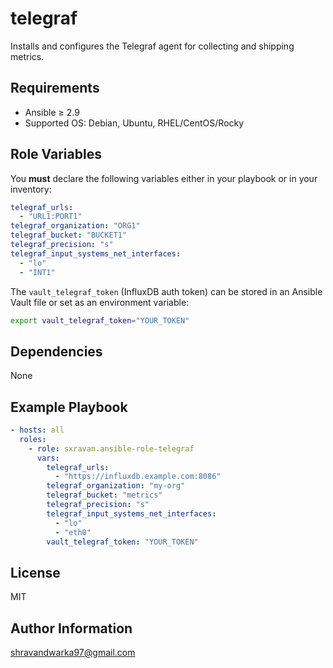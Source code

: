 telegraf
=========

Installs and configures the Telegraf agent for collecting and shipping metrics.

Requirements
------------

- Ansible ≥ 2.9
- Supported OS: Debian, Ubuntu, RHEL/CentOS/Rocky

Role Variables
--------------

You **must** declare the following variables either in your playbook or in your inventory:

```yaml
telegraf_urls:
  - "URL1:PORT1"
telegraf_organization: "ORG1"
telegraf_bucket: "BUCKET1"
telegraf_precision: "s"
telegraf_input_systems_net_interfaces:
  - "lo"
  - "INT1"
```

The `vault_telegraf_token` (InfluxDB auth token) can be stored in an Ansible Vault file or set as an environment variable:

```bash
export vault_telegraf_token="YOUR_TOKEN"
```

Dependencies
------------

None

Example Playbook
----------------

```yaml
- hosts: all
  roles:
    - role: sxravan.ansible-role-telegraf
      vars:
        telegraf_urls:
          - "https://influxdb.example.com:8086"
        telegraf_organization: "my-org"
        telegraf_bucket: "metrics"
        telegraf_precision: "s"
        telegraf_input_systems_net_interfaces:
          - "lo"
          - "eth0"
        vault_telegraf_token: "YOUR_TOKEN"
```

License
-------

MIT

Author Information
------------------

shravandwarka97@gmail.com